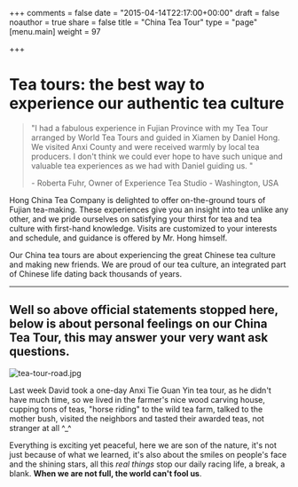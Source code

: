 +++
comments = false
date = "2015-04-14T22:17:00+00:00"
draft = false
noauthor = true
share = false
title = "China Tea Tour"
type = "page"
[menu.main]
weight = 97

+++

# Tea tours: the best way to experience our authentic tea culture #

> "I had a fabulous experience in Fujian Province with my Tea Tour arranged by World Tea Tours and guided in Xiamen by Daniel Hong.  We visited Anxi County and were received warmly by local tea producers. I don't think we could ever hope to have such unique and valuable tea experiences as we had with Daniel guiding us. " 
>
> \- Roberta Fuhr, Owner of Experience Tea Studio - Washington, USA

Hong China Tea Company is delighted to offer on-the-ground tours of Fujian tea-making. These experiences give you an insight into tea unlike any other, and we pride ourselves on satisfying your thirst for tea and tea culture with first-hand knowledge. Visits are customized to your interests and schedule, and guidance is offered by Mr. Hong himself.

Our China tea tours are about experiencing the great Chinese tea culture and making new friends. We are proud of our tea culture, an integrated part of Chinese life dating back thousands of years.

---

## Well so above official statements stopped here, below is about personal feelings on our China Tea Tour, this may answer your very want ask questions. ##

![tea-tour-road.jpg][1]

Last week David took a one-day Anxi Tie Guan Yin tea tour, as he didn't have much time, so we lived in the farmer's nice wood carving house, cupping tons of teas, "horse riding" to the wild tea farm, talked to the mother bush, visited the neighbors and tasted their awarded teas, not stranger at all ^_^ 

Everything is exciting yet peaceful, here we are son of the nature, it's not just because of what we learned, it's also about the smiles on people's face and the shining stars, all this *real things* stop our daily racing life, a break, a blank. **When we are not full, the world can't fool us**.


  [1]: /img/tea-tour-road.jpg
